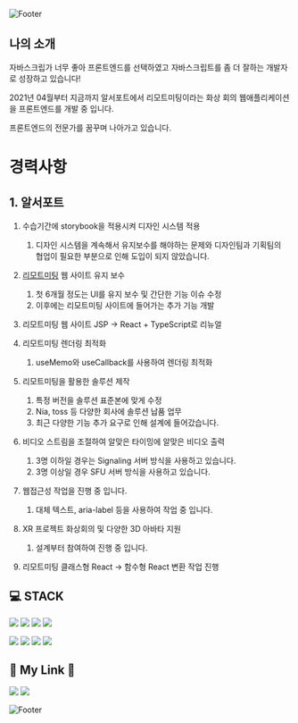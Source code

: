 ![Footer](https://capsule-render.vercel.app/api?type=waving&color=auto&height=200&section=header&text=Hwang%20taehyeon&fontSize=90)

## 나의 소개

자바스크립가 너무 좋아 프론트엔드를 선택하였고 자바스크립트를 좀 더 잘하는 개발자로 성장하고 있습니다!

2021년 04월부터 지금까지
알서포트에서 리모트미팅이라는 화상 회의 웹애플리케이션을 프론트엔드를 개발 중 입니다.

프론트엔드의 전문가를 꿈꾸며 나아가고 있습니다.


# 경력사항

## 1. 알서포트

1. 수습기간에 storybook을 적용시켜 디자인 시스템 적용
   1. 디자인 시스템을 계속해서 유지보수를 해야하는 문제와
      디자인팀과 기획팀의 협업이 필요한 부분으로 인해 도입이 되지 않았습니다.
   
2. [리모트미팅](https://st.remotemeeting.com/ko/home) 웹 사이트 유지 보수
   1. 첫 6개월 정도는 UI를 유지 보수 및 간단한 기능 이슈 수정
   2. 이후에는 리모트미팅 사이트에 들어가는 추가 기능 개발
   
3. 리모트미팅 웹 사이트 JSP -> React + TypeScript로 리뉴얼

4. 리모트미팅 렌더링 최적화
   1. useMemo와 useCallback를 사용하여 렌더링 최적화
   
5. 리모트미팅을 활용한 솔루션 제작
   1. 특정 버전을 솔루션 표준본에 맞게 수정
   2. Nia, toss 등 다양한 회사에 솔루션 납품 업무
   3. 최근 다양한 기능 추가 요구로 인해 설계에 들어갔습니다.
   
6. 비디오 스트림을 조절하여 알맞은 타이밍에 알맞은 비디오 출력
   1. 3명 이하일 경우는 Signaling 서버 방식을 사용하고 있습니다.
   2. 3명 이상일 경우 SFU 서버 방식을 사용하고 있습니다.
   
7. 웹접근성 작업을 진행 중 입니다.
   1. 대체 텍스트, aria-label 등을 사용하여 작업 중 입니다. 
   
8. XR 프로젝트 화상회의 및 다양한 3D 아바타 지원
   1. 설계부터 참여하여 진행 중 입니다.
   
9. 리모트미팅 클래스형 React ->  함수형 React 변환 작업 진행

   




## 💻 STACK

<img src="https://img.shields.io/badge/HTML5-E34F26?style=flat-square&logo=HTML5&logoColor=white"/> <img src="https://img.shields.io/badge/CSS3-1572B6?style=flat-square&logo=CSS3&logoColor=white"/> <img src="https://img.shields.io/badge/Javascript-F7DF1E?style=flat-square&logo=Javascript&logoColor=white"/> <img src="https://img.shields.io/badge/TypeScript-3178C6?style=flat-square&logo=TypeScript&logoColor=white"/>

<img src="https://img.shields.io/badge/React-61DAFB?style=flat-square&logo=React&logoColor=white"/> <img src="https://img.shields.io/badge/Styled%2D%2DComponents-DB7093?style=flat-square&logo=Styled%2DComponents&logoColor=white"/> <img src="https://img.shields.io/badge/Redux-764ABC?style=flat-square&logo=Redux&logoColor=white"/> <img src="https://img.shields.io/badge/Redux%2D%2DSaga-999999?style=flat-square&logo=ReduxSaga&logoColor=white"/>

## 🧸 My Link 🧸

[<img src="https://img.shields.io/badge/Notion-000000?style=flat-square&logo=Notion&logoColor=white"/>](https://www.notion.so/4cd8b2770d66418787af7207c9bfe744) [<img src="https://img.shields.io/badge/Gmail-EA4335?style=flat-square&logo=Gmail&logoColor=white"/>](clowns1232@gmail.com)

![Footer](https://capsule-render.vercel.app/api?type=waving&color=auto&height=200&section=footer&text=Have%20a%20Good%20Day!!&fontSize=70)
